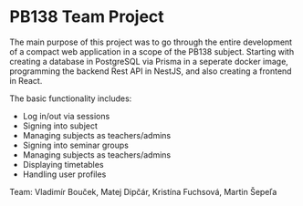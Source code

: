 # PB138 Team Project

The main purpose of this project was to go through the entire development of a compact web application in a scope of the PB138 subject.
Starting with creating a database in PostgreSQL via Prisma in a seperate docker image, programming the backend Rest API in NestJS, and also creating a frontend in React.

The basic functionality includes:
- Log in/out via sessions
- Signing into subject
- Managing subjects as teachers/admins
- Signing into seminar groups
- Managing subjects as teachers/admins
- Displaying timetables
- Handling user profiles

Team: Vladimír Bouček, Matej Dipčár, Kristína Fuchsová, Martin Šepeľa




